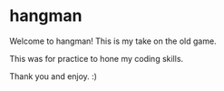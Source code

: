 # hangman
Welcome to hangman! This is my take on the old game.

This was for practice to hone my coding skills.

Thank you and enjoy. :)
